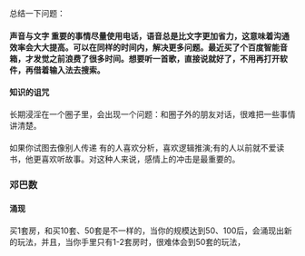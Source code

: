 总结一下问题：

#### 声音与文字 重要的事情尽量使用电话，语音总是比文字更加省力，这意味着沟通效率会大大提高。可以在同样的时间内，解决更多问题。最近买了个百度智能音箱，才发觉之前浪费了很多时间。想要听一首歌，直接说就好了，不用再打开软件，再借着输入法去搜索。

#### 知识的诅咒
长期浸淫在一个圈子里，会出现一个问题：和圈子外的朋友对话，很难把一些事情讲清楚。



#### 
如果你试图去像别人传递
有的人喜欢分析，喜欢逻辑推演;有的人以前就不爱读书，他更喜欢听故事。对这种人来说，感情上的冲击是最重要的。

### 邓巴数





#### 涌现
买1套房，和买10套、50套是不一样的，当你的规模达到50、100后，会涌现出新的玩法，并且，当你手里只有1-2套房时，很难体会到50套的玩法，